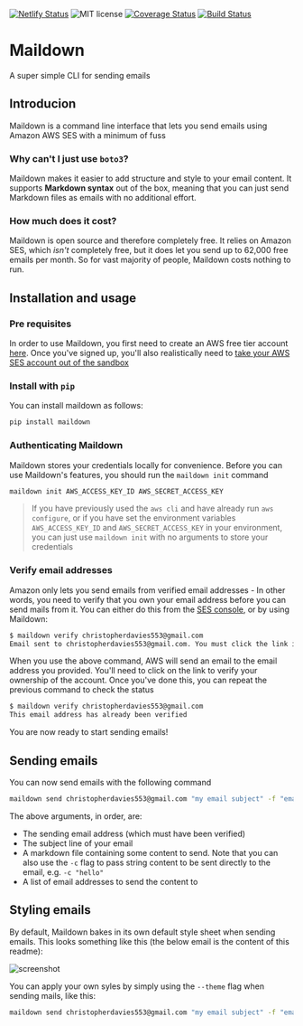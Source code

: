 [![Netlify Status](https://api.netlify.com/api/v1/badges/9d67273a-a51d-417b-bbad-291c237e5d8a/deploy-status)](https://app.netlify.com/sites/adoring-newton-752f36/deploys)
![MIT license](https://img.shields.io/github/license/chris104957/maildown.svg)
[![Coverage Status](https://coveralls.io/repos/github/chris104957/maildown/badge.svg?branch=master)](https://coveralls.io/github/chris104957/maildown?branch=master)
[![Build Status](https://travis-ci.org/chris104957/maildown.svg?branch=master)](https://travis-ci.org/chris104957/maildown)

# Maildown

A super simple CLI for sending emails

## Introducion

Maildown is a command line interface that lets you send emails using Amazon AWS SES with a minimum of fuss

### Why can't I just use `boto3`?

Maildown makes it easier to add structure and style to your email content. It supports **Markdown syntax** out of the box, meaning that you can just send Markdown files as emails with no additional effort.

### How much does it cost?

Maildown is open source and therefore completely free. It relies on Amazon SES, which *isn't* completely free, but it does let you send up to 62,000 free emails per month. So for vast majority of people, Maildown costs nothing to run.

## Installation and usage

### Pre requisites

In order to use Maildown, you first need to create an AWS free tier account [here](https://aws.amazon.com). Once you've signed up, you'll also realistically need to [take your AWS SES account out of the sandbox](https://docs.aws.amazon.com/ses/latest/DeveloperGuide/request-production-access.html)

### Install with `pip`

You can install maildown as follows:
```bash
pip install maildown
```

### Authenticating Maildown

Maildown stores your credentials locally for convenience. Before you can use Maildown's features, you should run the `maildown init` command

```bash
maildown init AWS_ACCESS_KEY_ID AWS_SECRET_ACCESS_KEY
```

> If you have previously used the `aws cli` and have already run `aws configure`, or if you have set the environment variables `AWS_ACCESS_KEY_ID` and `AWS_SECRET_ACCESS_KEY` in your environment, you can just use `maildown init` with no arguments to store your credentials

### Verify email addresses

Amazon only lets you send emails from verified email addresses - In other words, you need to verify that you own your email address before you can send mails from it. You can either do this from the [SES console](https://console.aws.amazon.com/ses/home), or by using Maildown:

```bash
$ maildown verify christopherdavies553@gmail.com
Email sent to christopherdavies553@gmail.com. You must click the link in this email to verify ownership before you can send any emails
```

When you use the above command, AWS will send an email to the email address you provided. You'll need to click on the link to verify your ownership of the account. Once you've done this, you can repeat the previous command to check the status

```bash
$ maildown verify christopherdavies553@gmail.com
This email address has already been verified
```

You are now ready to start sending emails!

## Sending emails

You can now send emails with the following command
```bash
maildown send christopherdavies553@gmail.com "my email subject" -f "email.md" recipient1@gmail.com recipient2@gmail.com
```
The above arguments, in order, are:
- The sending email address (which must have been verified)
- The subject line of your email
- A markdown file containing some content to send. Note that you can also use the `-c` flag to pass string content to be sent directly to the email, e.g. `-c "hello"`
- A list of email addresses to send the content to

## Styling emails

By default, Maildown bakes in its own default style sheet when sending emails. This looks something like this (the below email is the content of this readme):

![screenshot](https://raw.githubusercontent.com/chris104957/maildown/master/Screen%20Shot%202019-05-08%20at%2023.26.45.png)

You can apply your own syles by simply using the `--theme` flag when sending mails, like this:

```bash
maildown send christopherdavies553@gmail.com "my email subject" -f "email.md" --theme "my-style.css" recipient1@gmail.com recipient2@gmail.com
```

